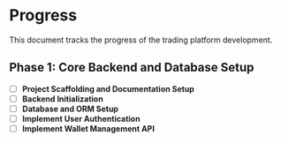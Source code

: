 # Progress

This document tracks the progress of the trading platform development.

## Phase 1: Core Backend and Database Setup

-   [ ] **Project Scaffolding and Documentation Setup**
-   [ ] **Backend Initialization**
-   [ ] **Database and ORM Setup**
-   [ ] **Implement User Authentication**
-   [ ] **Implement Wallet Management API**
